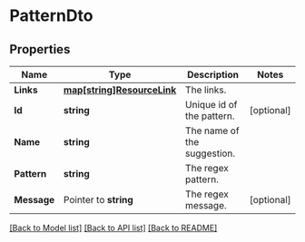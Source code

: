 # PatternDto

## Properties

Name | Type | Description | Notes
------------ | ------------- | ------------- | -------------
**Links** | [**map[string]ResourceLink**](ResourceLink.md) | The links. | 
**Id** | **string** | Unique id of the pattern. | [optional] 
**Name** | **string** | The name of the suggestion. | 
**Pattern** | **string** | The regex pattern. | 
**Message** | Pointer to **string** | The regex message. | [optional] 

[[Back to Model list]](../README.md#documentation-for-models) [[Back to API list]](../README.md#documentation-for-api-endpoints) [[Back to README]](../README.md)


